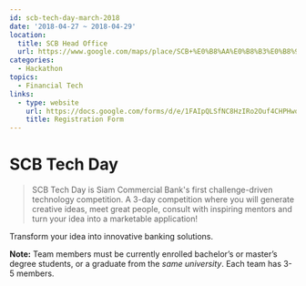 ```yaml
---
id: scb-tech-day-march-2018
date: '2018-04-27 ~ 2018-04-29'
location:
  title: SCB Head Office
  url: https://www.google.com/maps/place/SCB+%E0%B8%AA%E0%B8%B3%E0%B8%99%E0%B8%B1%E0%B8%81%E0%B8%87%E0%B8%B2%E0%B8%99%E0%B9%83%E0%B8%AB%E0%B8%8D%E0%B9%88/@13.8287192,100.5615933,17z/data=!3m1!4b1!4m5!3m4!1s0x30e29cf9dc1612c3:0x855d60349f4ed731!8m2!3d13.828714!4d100.563782?dcr=0
categories:
  - Hackathon
topics:
  - Financial Tech
links:
  - type: website
    url: https://docs.google.com/forms/d/e/1FAIpQLSfNC8HzIRo2Ouf4CHPHwoF54ub6P6uOVmm3qviXlPt0E1he7w/viewform?fbzx=5245257866068083000
    title: Registration Form
---
```


# SCB Tech Day

> SCB Tech Day is Siam Commercial Bank's first challenge-driven technology competition. A 3-day competition where you will generate creative ideas, meet great people, consult with inspiring mentors and turn your idea into a marketable application!

Transform your idea into innovative banking solutions.

**Note:** Team members must be currently enrolled bachelor’s or master’s degree students, or a graduate from the *same university*. Each team has 3-5 members.
